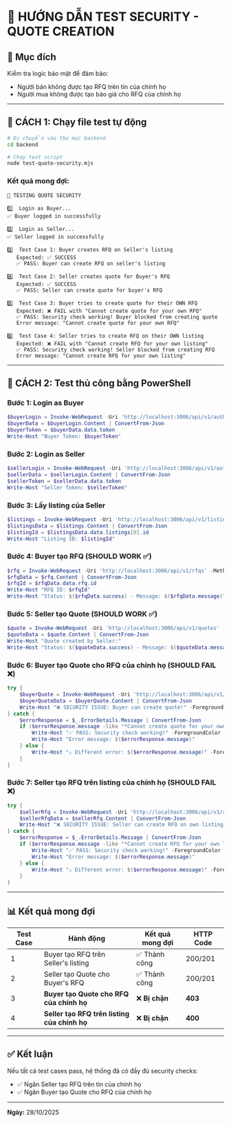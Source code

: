 # 🧪 HƯỚNG DẪN TEST SECURITY - QUOTE CREATION

## 📌 Mục đích
Kiểm tra logic bảo mật để đảm bảo:
- Người bán không được tạo RFQ trên tin của chính họ
- Người mua không được tạo báo giá cho RFQ của chính họ

---

## 🚀 CÁCH 1: Chạy file test tự động

```bash
# Di chuyển vào thư mục backend
cd backend

# Chạy test script
node test-quote-security.mjs
```

### Kết quả mong đợi:

```
🔐 TESTING QUOTE SECURITY

1️⃣  Login as Buyer...
✅ Buyer logged in successfully

2️⃣  Login as Seller...
✅ Seller logged in successfully

3️⃣  Test Case 1: Buyer creates RFQ on Seller's listing
   Expected: ✅ SUCCESS
   ✅ PASS: Buyer can create RFQ on seller's listing

4️⃣  Test Case 2: Seller creates quote for Buyer's RFQ
   Expected: ✅ SUCCESS
   ✅ PASS: Seller can create quote for buyer's RFQ

5️⃣  Test Case 3: Buyer tries to create quote for their OWN RFQ
   Expected: ❌ FAIL with "Cannot create quote for your own RFQ"
   ✅ PASS: Security check working! Buyer blocked from creating quote
   Error message: "Cannot create quote for your own RFQ"

6️⃣  Test Case 4: Seller tries to create RFQ on their OWN listing
   Expected: ❌ FAIL with "Cannot create RFQ for your own listing"
   ✅ PASS: Security check working! Seller blocked from creating RFQ
   Error message: "Cannot create RFQ for your own listing"
```

---

## 🧪 CÁCH 2: Test thủ công bằng PowerShell

### Bước 1: Login as Buyer
```powershell
$buyerLogin = Invoke-WebRequest -Uri 'http://localhost:3006/api/v1/auth/login' -Method POST -Headers @{'Content-Type'='application/json'} -Body '{"email":"buyer@example.com","password":"buyer123"}' -UseBasicParsing
$buyerData = $buyerLogin.Content | ConvertFrom-Json
$buyerToken = $buyerData.data.token
Write-Host "Buyer Token: $buyerToken"
```

### Bước 2: Login as Seller
```powershell
$sellerLogin = Invoke-WebRequest -Uri 'http://localhost:3006/api/v1/auth/login' -Method POST -Headers @{'Content-Type'='application/json'} -Body '{"email":"seller@example.com","password":"seller123"}' -UseBasicParsing
$sellerData = $sellerLogin.Content | ConvertFrom-Json
$sellerToken = $sellerData.data.token
Write-Host "Seller Token: $sellerToken"
```

### Bước 3: Lấy listing của Seller
```powershell
$listings = Invoke-WebRequest -Uri 'http://localhost:3006/api/v1/listings?status=ACTIVE' -Method GET -Headers @{'Authorization'="Bearer $sellerToken"} -UseBasicParsing
$listingsData = $listings.Content | ConvertFrom-Json
$listingId = $listingsData.data.listings[0].id
Write-Host "Listing ID: $listingId"
```

### Bước 4: Buyer tạo RFQ (SHOULD WORK ✅)
```powershell
$rfq = Invoke-WebRequest -Uri 'http://localhost:3006/api/v1/rfqs' -Method POST -Headers @{'Content-Type'='application/json'; 'Authorization'="Bearer $buyerToken"} -Body "{`"listing_id`":`"$listingId`",`"purpose`":`"purchase`",`"quantity`":1}" -UseBasicParsing
$rfqData = $rfq.Content | ConvertFrom-Json
$rfqId = $rfqData.data.rfq.id
Write-Host "RFQ ID: $rfqId"
Write-Host "Status: $($rfqData.success) - Message: $($rfqData.message)"
```

### Bước 5: Seller tạo Quote (SHOULD WORK ✅)
```powershell
$quote = Invoke-WebRequest -Uri 'http://localhost:3006/api/v1/quotes' -Method POST -Headers @{'Content-Type'='application/json'; 'Authorization'="Bearer $sellerToken"} -Body "{`"rfq_id`":`"$rfqId`",`"total`":10000,`"currency`":`"VND`",`"valid_days`":7}" -UseBasicParsing
$quoteData = $quote.Content | ConvertFrom-Json
Write-Host "Quote created by Seller:"
Write-Host "Status: $($quoteData.success) - Message: $($quoteData.message)"
```

### Bước 6: Buyer tạo Quote cho RFQ của chính họ (SHOULD FAIL ❌)
```powershell
try {
    $buyerQuote = Invoke-WebRequest -Uri 'http://localhost:3006/api/v1/quotes' -Method POST -Headers @{'Content-Type'='application/json'; 'Authorization'="Bearer $buyerToken"} -Body "{`"rfq_id`":`"$rfqId`",`"total`":10000,`"currency`":`"VND`",`"valid_days`":7}" -UseBasicParsing -ErrorAction Stop
    $buyerQuoteData = $buyerQuote.Content | ConvertFrom-Json
    Write-Host "❌ SECURITY ISSUE: Buyer can create quote!" -ForegroundColor Red
} catch {
    $errorResponse = $_.ErrorDetails.Message | ConvertFrom-Json
    if ($errorResponse.message -like "*Cannot create quote for your own RFQ*") {
        Write-Host "✅ PASS: Security check working!" -ForegroundColor Green
        Write-Host "Error message: $($errorResponse.message)"
    } else {
        Write-Host "⚠️ Different error: $($errorResponse.message)" -ForegroundColor Yellow
    }
}
```

### Bước 7: Seller tạo RFQ trên listing của chính họ (SHOULD FAIL ❌)
```powershell
try {
    $sellerRfq = Invoke-WebRequest -Uri 'http://localhost:3006/api/v1/rfqs' -Method POST -Headers @{'Content-Type'='application/json'; 'Authorization'="Bearer $sellerToken"} -Body "{`"listing_id`":`"$listingId`",`"purpose`":`"purchase`",`"quantity`":1}" -UseBasicParsing -ErrorAction Stop
    $sellerRfqData = $sellerRfq.Content | ConvertFrom-Json
    Write-Host "❌ SECURITY ISSUE: Seller can create RFQ on own listing!" -ForegroundColor Red
} catch {
    $errorResponse = $_.ErrorDetails.Message | ConvertFrom-Json
    if ($errorResponse.message -like "*Cannot create RFQ for your own listing*") {
        Write-Host "✅ PASS: Security check working!" -ForegroundColor Green
        Write-Host "Error message: $($errorResponse.message)"
    } else {
        Write-Host "⚠️ Different error: $($errorResponse.message)" -ForegroundColor Yellow
    }
}
```

---

## 📊 Kết quả mong đợi

| Test Case | Hành động | Kết quả mong đợi | HTTP Code |
|-----------|-----------|------------------|-----------|
| 1 | Buyer tạo RFQ trên Seller's listing | ✅ Thành công | 200/201 |
| 2 | Seller tạo Quote cho Buyer's RFQ | ✅ Thành công | 200/201 |
| 3 | **Buyer tạo Quote cho RFQ của chính họ** | ❌ **Bị chặn** | **403** |
| 4 | **Seller tạo RFQ trên listing của chính họ** | ❌ **Bị chặn** | **400** |

---

## ✅ Kết luận

Nếu tất cả test cases pass, hệ thống đã có đầy đủ security checks:
- ✅ Ngăn Seller tạo RFQ trên tin của chính họ
- ✅ Ngăn Buyer tạo Quote cho RFQ của chính họ

---

**Ngày:** 28/10/2025
